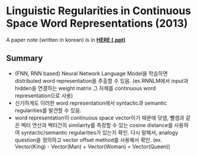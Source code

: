# Linguistic Regularities in Continuous Space Word Representations (2013)

A paper note (written in korean) is in [**HERE (.ppt)**](https://1drv.ms/p/s!AllPqyV9kKUrhBg0yG4S2XFXNNxz) 

## Summary
* (FNN, RNN based) Neural Network Language Model을 학습하면 distributed word representation을 추출할 수 있음. (ex.RNNLM에서 input과 hidden을 연결하는 weight matrix 그 자체를 continuous word representation으로 사용)
* 신기하게도 이러한 word representation에서 syntactic과 semantic regularities를 발견할 수 있음.
* word representation이 continuous space vector이기 때문에 덧셈, 뺄셈과 같은 벡터 연산과 벡터간의 similairty를 측정할 수 있는 cosine distance를 사용하여 syntactic/semantic regularities가 있는지 확인. 다시 말해서, analogy question을 정의하고 vector offset method를 사용해서 확인. (ex. Vector(King) - Vector(Man) + Vector(Woman) = Vector(Queen))
 
